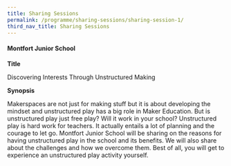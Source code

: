 ```yaml
---
title: Sharing Sessions
permalink: /programme/sharing-sessions/sharing-session-1/
third_nav_title: Sharing Sessions
---
```


#### Montfort Junior School

**Title**

Discovering Interests Through Unstructured Making

**Synopsis**

Makerspaces are not just for making stuff but it is about developing the mindset and unstructured play has a big role in Maker Education. But is unstructured play just free play? Will it work in your school? Unstructured play is hard work for teachers. It actually entails a lot of planning and the courage to let go.  Montfort Junior School will be sharing on the reasons for having unstructured play in the school and its benefits. We will also share about the challenges and how we overcome them. Best of all, you will get to experience an unstructured play activity yourself.
